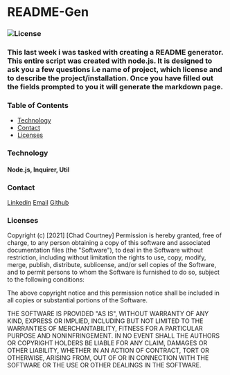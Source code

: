 # README-Gen
### ![License](https://img.shields.io/badge/License-MIT-brightgreen.svg)
### This last week i was tasked with creating a README generator. This entire script was created with node.js. It is designed to ask you a few questions i.e name of project, which license and to describe the project/installation. Once you have filled out the fields prompted to you it will generate the markdown page. 

### Table of Contents
- [Technology](#technology)
- [Contact](#contact)
- [Licenses](#licenses)

### Technology
#### Node.js, Inquirer, Util

### Contact
[Linkedin](https://www.linkedin.com/in/chad-courtney-7951721ba/)
[Email](chadcourtney567@gmail.com)
[Github](https://github.com/chadcourtney9)
### Licenses 

Copyright (c) [2021] [Chad Courtney]
Permission is hereby granted, free of charge, to any person obtaining a copy of this software and associated documentation files (the "Software"), to deal in the Software without restriction, including without limitation the rights to use, copy, modify, merge, publish, distribute, sublicense, and/or sell copies of the Software, and to permit persons to whom the Software is furnished to do so, subject to the following conditions:

The above copyright notice and this permission notice shall be included in all copies or substantial portions of the Software.

THE SOFTWARE IS PROVIDED "AS IS", WITHOUT WARRANTY OF ANY KIND, EXPRESS OR IMPLIED, INCLUDING BUT NOT LIMITED TO THE WARRANTIES OF MERCHANTABILITY, FITNESS FOR A PARTICULAR PURPOSE AND NONINFRINGEMENT. IN NO EVENT SHALL THE AUTHORS OR COPYRIGHT HOLDERS BE LIABLE FOR ANY CLAIM, DAMAGES OR OTHER LIABILITY, WHETHER IN AN ACTION OF CONTRACT, TORT OR OTHERWISE, ARISING FROM, OUT OF OR IN CONNECTION WITH THE SOFTWARE OR THE USE OR OTHER DEALINGS IN THE SOFTWARE.
